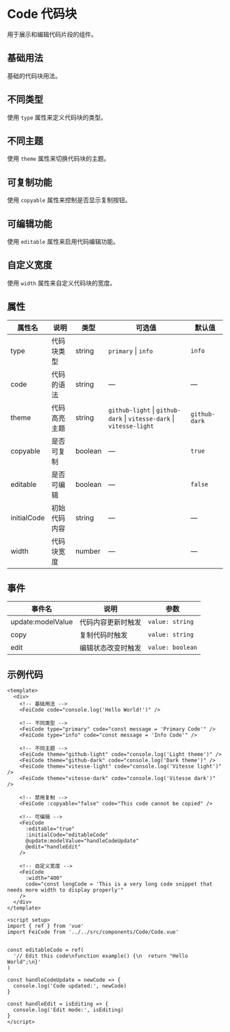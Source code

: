 # Code 代码块

用于展示和编辑代码片段的组件。

## 基础用法

基础的代码块用法。

<code-demo-basic />

## 不同类型

使用 `type` 属性来定义代码块的类型。

<code-demo-type />

## 不同主题

使用 `theme` 属性来切换代码块的主题。

<code-demo-theme />

## 可复制功能

使用 `copyable` 属性来控制是否显示复制按钮。

<code-demo-copyable />

## 可编辑功能

使用 `editable` 属性来启用代码编辑功能。

<code-demo-editable />

## 自定义宽度

使用 `width` 属性来自定义代码块的宽度。

<code-demo-width />

## 属性

| 属性名      | 说明           | 类型    | 可选值                                                               | 默认值        |
| ----------- | -------------- | ------- | -------------------------------------------------------------------- | ------------- |
| type        | 代码块类型     | string  | `primary` \| `info`                                                  | `info`        |
| code        | 代码的语法     | string  | —                                                                    | —             |
| theme       | 代码高亮主题   | string  | `github-light` \| `github-dark` \| `vitesse-dark` \| `vitesse-light` | `github-dark` |
| copyable    | 是否可复制     | boolean | —                                                                    | `true`        |
| editable    | 是否可编辑     | boolean | —                                                                    | `false`       |
| initialCode | 初始代码内容   | string  | —                                                                    | —             |
| width       | 代码块宽度     | number  | —                                                                    | —             |

## 事件

| 事件名            | 说明               | 参数             |
| ----------------- | ------------------ | ---------------- |
| update:modelValue | 代码内容更新时触发 | `value: string`  |
| copy              | 复制代码时触发     | `value: string`  |
| edit              | 编辑状态改变时触发 | `value: boolean` |

## 示例代码

```vue
<template>
  <div>
    <!-- 基础用法 -->
    <FeiCode code="console.log('Hello World!')" />

    <!-- 不同类型 -->
    <FeiCode type="primary" code="const message = 'Primary Code'" />
    <FeiCode type="info" code="const message = 'Info Code'" />

    <!-- 不同主题 -->
    <FeiCode theme="github-light" code="console.log('Light theme')" />
    <FeiCode theme="github-dark" code="console.log('Dark theme')" />
    <FeiCode theme="vitesse-light" code="console.log('Vitesse light')" />
    <FeiCode theme="vitesse-dark" code="console.log('Vitesse dark')" />

    <!-- 禁用复制 -->
    <FeiCode :copyable="false" code="This code cannot be copied" />

    <!-- 可编辑 -->
    <FeiCode
      :editable="true"
      :initialCode="editableCode"
      @update:modelValue="handleCodeUpdate"
      @edit="handleEdit"
    />

    <!-- 自定义宽度 -->
    <FeiCode
      :width="400"
      code="const longCode = 'This is a very long code snippet that needs more width to display properly'"
    />
  </div>
</template>

<script setup>
import { ref } from 'vue'
import FeiCode from '../../src/components/Code/Code.vue'


const editableCode = ref(
  '// Edit this code\nfunction example() {\n  return "Hello World";\n}'
)

const handleCodeUpdate = newCode => {
  console.log('Code updated:', newCode)
}

const handleEdit = isEditing => {
  console.log('Edit mode:', isEditing)
}
</script>
```

